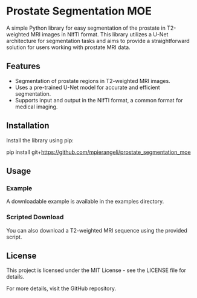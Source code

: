 # Prostate Segmentation MOE

A simple Python library for easy segmentation of the prostate in T2-weighted MRI images in NIfTI format. This library utilizes a U-Net architecture for segmentation tasks and aims to provide a straightforward solution for users working with prostate MRI data.

## Features

- Segmentation of prostate regions in T2-weighted MRI images.
- Uses a pre-trained U-Net model for accurate and efficient segmentation.
- Supports input and output in the NIfTI format, a common format for medical imaging.

## Installation

Install the library using pip:

pip install git+https://github.com/mpierangeli/prostate_segmentation_moe

## Usage
### Example
A downloadable example is available in the examples directory. 
### Scripted Download
You can also download a T2-weighted MRI sequence using the provided script.

## License
This project is licensed under the MIT License - see the LICENSE file for details.


For more details, visit the GitHub repository.